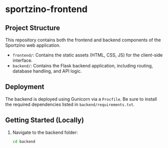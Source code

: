 # sportzino-frontend

## Project Structure

This repository contains both the frontend and backend components of the Sportzino web application.

- `frontend/`: Contains the static assets (HTML, CSS, JS) for the client-side interface.
- `backend/`: Contains the Flask backend application, including routing, database handling, and API logic.

## Deployment

The backend is deployed using Gunicorn via a `Procfile`. Be sure to install the required dependencies listed in `backend/requirements.txt`.

## Getting Started (Locally)

1. Navigate to the backend folder:
   ```bash
   cd backend
